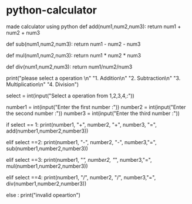 # python-calculator
made calculator using python 
def add(num1,num2,num3):
    return num1 + num2 + num3

def sub(num1,num2,num3):
    return num1 - num2 - num3

def mul(num1,num2,num3):
    return num1 * num2 * num3

def div(num1,num2,num3):
    return num1/num2/num3

print("please select a operation \n" "1. Addition\n" "2. Subtraction\n" "3. Multiplication\n" "4. Division")

select = int(input("Select a operation from 1,2,3,4,:"))

number1 = int(input("Enter the first number :"))
number2 = int(input("Enter the second number :"))
number3 = int(input("Enter the third number :"))

if select == 1:
    print(number1, "+", number2, "+", number3, "=",\
        add(number1,number2,number3))
    
elif select ==2:
    print(number1, "-", number2, "-", number3,"=", \
          sub(number1,number2,number3))

elif select ==3:
    print(number1, "*", number2, "*", number3,"=", \
          mul(number1,number2,number3))

elif select ==4:
    print(number1, "/", number2, "/", number3,"=", \
          div(number1,number2,number3)) 
    
else :
    print("invalid opeartion")
